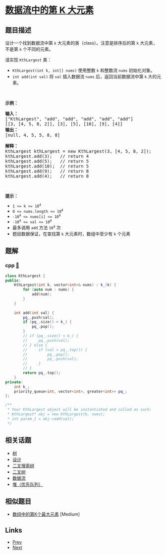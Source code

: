 
# [数据流中的第 K 大元素](https://leetcode-cn.com/problems/kth-largest-element-in-a-stream)

## 题目描述

<p>设计一个找到数据流中第 <code>k</code> 大元素的类（class）。注意是排序后的第 <code>k</code> 大元素，不是第 <code>k</code> 个不同的元素。</p>

<p>请实现 <code>KthLargest</code> 类：</p>

<ul>
	<li><code>KthLargest(int k, int[] nums)</code> 使用整数 <code>k</code> 和整数流 <code>nums</code> 初始化对象。</li>
	<li><code>int add(int val)</code> 将 <code>val</code> 插入数据流 <code>nums</code> 后，返回当前数据流中第 <code>k</code> 大的元素。</li>
</ul>

<p> </p>

<p><strong>示例：</strong></p>

<pre>
<strong>输入：</strong>
["KthLargest", "add", "add", "add", "add", "add"]
[[3, [4, 5, 8, 2]], [3], [5], [10], [9], [4]]
<strong>输出：</strong>
[null, 4, 5, 5, 8, 8]

<strong>解释：</strong>
KthLargest kthLargest = new KthLargest(3, [4, 5, 8, 2]);
kthLargest.add(3);   // return 4
kthLargest.add(5);   // return 5
kthLargest.add(10);  // return 5
kthLargest.add(9);   // return 8
kthLargest.add(4);   // return 8
</pre>

<p> </p>
<strong>提示：</strong>

<ul>
	<li><code>1 <= k <= 10<sup>4</sup></code></li>
	<li><code>0 <= nums.length <= 10<sup>4</sup></code></li>
	<li><code>-10<sup>4</sup> <= nums[i] <= 10<sup>4</sup></code></li>
	<li><code>-10<sup>4</sup> <= val <= 10<sup>4</sup></code></li>
	<li>最多调用 <code>add</code> 方法 <code>10<sup>4</sup></code> 次</li>
	<li>题目数据保证，在查找第 <code>k</code> 大元素时，数组中至少有 <code>k</code> 个元素</li>
</ul>


## 题解

### cpp [🔗](kth-largest-element-in-a-stream.cpp) 
```cpp
class KthLargest {
public:
    KthLargest(int k, vector<int>& nums) : k_(k) {
        for (auto num : nums) {
            add(num);
        }
    }
    
    int add(int val) {
        pq_.push(val);
        if (pq_.size() > k_) {
            pq_.pop();
        }
        // if (pq_.size() < k_) {
        //     pq_.push(val);
        // } else {
        //     if (val > pq_.top()) {
        //         pq_.pop();
        //         pq_.push(val);
        //     }
        // }
        return pq_.top();
    }
private:
    int k_;
    priority_queue<int, vector<int>, greater<int>> pq_;
};

/**
 * Your KthLargest object will be instantiated and called as such:
 * KthLargest* obj = new KthLargest(k, nums);
 * int param_1 = obj->add(val);
 */
```


## 相关话题

- [树](../../tags/tree.md) 
- [设计](../../tags/design.md) 
- [二叉搜索树](../../tags/binary-search-tree.md) 
- [二叉树](../../tags/binary-tree.md) 
- [数据流](../../tags/data-stream.md) 
- [堆（优先队列）](../../tags/heap-priority-queue.md) 


## 相似题目

- [数组中的第K个最大元素](../kth-largest-element-in-an-array/README.md)  [Medium] 


## Links

- [Prev](../search-in-a-sorted-array-of-unknown-size/README.md) 
- [Next](../binary-search/README.md) 

